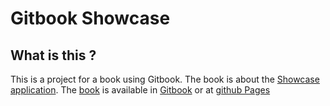 # Gitbook Showcase

## What is this ?

This is a project for a book using Gitbook. The book is about the   [Showcase  application](https://dalthviz.github.io/showcase).
The [book](https://dalthviz.gitbooks.io/gitbook-showcase/) is available in [Gitbook](https://www.gitbook.com) or at [github Pages](https://dalthviz.github.io/gitbook-showcase)
